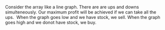 Consider the array like a line graph. There are are ups and downs simulteneously. Our maximum profit will be achieved if we can take all the ups.
​
When the graph goes low and we have stock, we sell. When the graph goes high and we donot have stock, we buy.
​
​